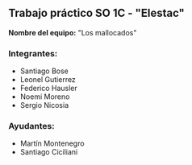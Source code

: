 ## Trabajo práctico SO 1C - "Elestac"

**Nombre del equipo:** "Los mallocados"

### Integrantes:

* Santiago Bose 
* Leonel Gutierrez
* Federico Hausler
* Noemi Moreno 
* Sergio Nicosia


### Ayudantes:

* Martín Montenegro
* Santiago Ciciliani

